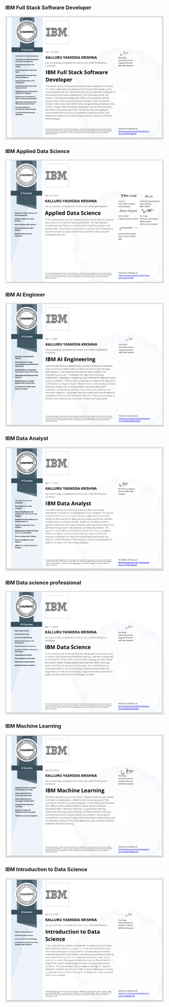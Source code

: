 ### IBM Full Stack Software Developer


<img src="full-stack.png" alt="">


### IBM Applied Data Science

<img src="applied pro.png" alt="">


### IBM AI Engineer
<img src="ib-ai.png" alt="">


### IBM Data Analyst
<img src="ibm-Analyst.png" alt="">



### IBM Data science professional
<img src="ibm-ds.png" alt="">


### IBM Machine Learning
<img src="ml.png" alt="">


### IBM Introduction to Data Science
<img src="intro-data.png" alt="">

